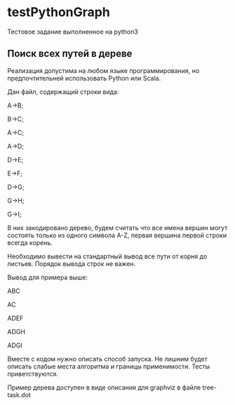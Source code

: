 # testPythonGraph
Тестовое задание выполненное на python3

## Поиск всех путей в дереве

Реализация допустима на любом языке программирования, но предпочтительней
использовать Python или Scala.

Дан файл, содержащий строки вида:

A->B;

B->C;

A->C;

A->D;

D->E;

E->F;

D->G;

G->H;

G->I;


В них закодировано дерево, будем считать что все имена вершин могут
состоять только из одного символа A-Z, первая вершина первой строки
всегда корень.

Необходимо вывести на стандартный вывод все пути от корня до листьев.
Порядок вывода строк не важен.

Вывод для примера выше:

ABC

AC

ADEF

ADGH

ADGI


Вместе с кодом нужно описать способ запуска. Не лишним будет описать
слабые места алгоритма и границы применимости. Тесты приветствуются.

Пример дерева доступен в виде описания для graphviz в файле tree-task.dot
